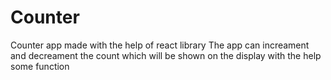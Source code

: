 # Counter
Counter app made with the help of react library
The app can increament and decreament the count which will be shown on the display with the help some function 
